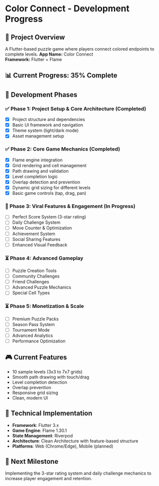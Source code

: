 # Color Connect - Development Progress

## 🎯 Project Overview
A Flutter-based puzzle game where players connect colored endpoints to complete levels.
**App Name:** Color Connect  
**Framework:** Flutter + Flame  

## 📊 Current Progress: 35% Complete

## 🚀 Development Phases

### ✅ Phase 1: Project Setup & Core Architecture (Completed)
- [x] Project structure and dependencies
- [x] Basic UI framework and navigation
- [x] Theme system (light/dark mode)
- [x] Asset management setup

### ✅ Phase 2: Core Game Mechanics (Completed)
- [x] Flame engine integration
- [x] Grid rendering and cell management
- [x] Path drawing and validation
- [x] Level completion logic
- [x] Overlap detection and prevention
- [x] Dynamic grid sizing for different levels
- [x] Basic game controls (tap, drag, pan)

### 🔄 Phase 3: Viral Features & Engagement (In Progress)
- [ ] Perfect Score System (3-star rating)
- [ ] Daily Challenge System
- [ ] Move Counter & Optimization
- [ ] Achievement System
- [ ] Social Sharing Features
- [ ] Enhanced Visual Feedback

### ⏳ Phase 4: Advanced Gameplay
- [ ] Puzzle Creation Tools
- [ ] Community Challenges
- [ ] Friend Challenges
- [ ] Advanced Puzzle Mechanics
- [ ] Special Cell Types

### ⏳ Phase 5: Monetization & Scale
- [ ] Premium Puzzle Packs
- [ ] Season Pass System
- [ ] Tournament Mode
- [ ] Advanced Analytics
- [ ] Performance Optimization

## 🎮 Current Features
- 10 sample levels (3x3 to 7x7 grids)
- Smooth path drawing with touch/drag
- Level completion detection
- Overlap prevention
- Responsive grid sizing
- Clean, modern UI

## 🔧 Technical Implementation
- **Framework**: Flutter 3.x
- **Game Engine**: Flame 1.30.1
- **State Management**: Riverpod
- **Architecture**: Clean Architecture with feature-based structure
- **Platforms**: Web (Chrome/Edge), Mobile (planned)

## 📱 Next Milestone
Implementing the 3-star rating system and daily challenge mechanics to increase player engagement and retention.
